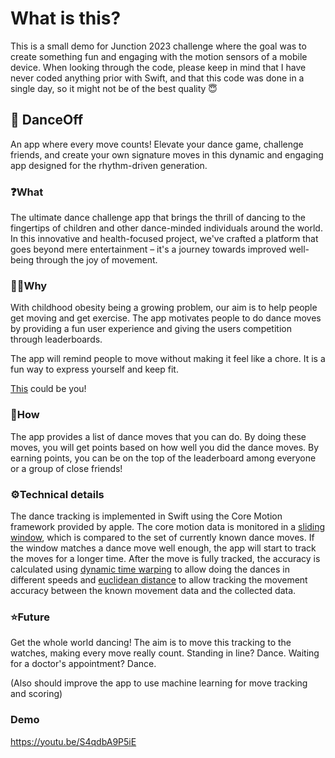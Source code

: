 # What is this?
This is a small demo for Junction 2023 challenge where the goal was to create something fun and engaging with the motion sensors of a mobile device. When looking through the code, please keep in mind that I have never coded anything prior with Swift, and that this code was done in a single day, so it might not be of the best quality 😇 

## 💃 DanceOff
An app where every move counts! Elevate your dance game, challenge friends, and create your own signature moves in this dynamic and engaging app designed for the rhythm-driven generation.

### ❓What
The ultimate dance challenge app that brings the thrill of dancing to the fingertips of children and other dance-minded individuals around the world. In this innovative and health-focused project, we've crafted a platform that goes beyond mere entertainment – it's a journey towards improved well-being through the joy of movement.

### 🤷‍♂️Why
With childhood obesity being a growing problem, our aim is to help people get moving and get exercise. The app motivates people to do dance moves by providing a fun user experience and giving the users competition through leaderboards.

The app will remind people to move without making it feel like a chore. It is a fun way to express yourself and keep fit.

[This](https://youtu.be/cefSEHxjmeQ?si=cbJsqZwHUb1avs1H&t=53) could be you!

### 📖How
The app provides a list of dance moves that you can do. By doing these moves, you will get points based on how well you did the dance moves. By earning points, you can be on the top of the leaderboard among everyone or a group of close friends!

### ⚙️Technical details
The dance tracking is implemented in Swift using the Core Motion framework provided by apple. The core motion data is monitored in a [sliding window](https://stackoverflow.com/a/64111403), which is compared to the set of currently known dance moves. If the window matches a dance move well enough, the app will start to track the moves for a longer time. After the move is fully tracked, the accuracy is calculated using [dynamic time warping](https://en.wikipedia.org/wiki/Dynamic_time_warping) to allow doing the dances in different speeds and [euclidean distance](https://en.wikipedia.org/wiki/Euclidean_distance) to allow tracking the movement accuracy between the known movement data and the collected data. 

### ⭐Future
Get the whole world dancing! The aim is to move this tracking to the watches, making every move really count. Standing in line? Dance. Waiting for a doctor's appointment? Dance. 

(Also should improve the app to use machine learning for move tracking and scoring)

### Demo
https://youtu.be/S4qdbA9P5iE
